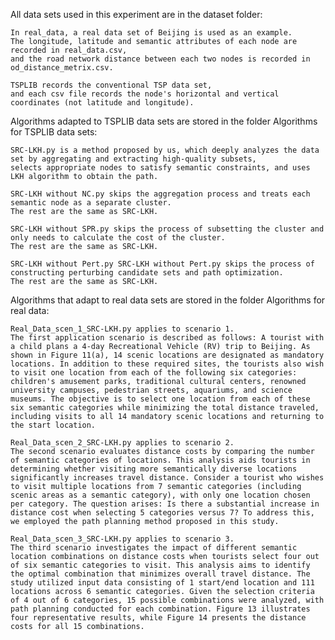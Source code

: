 All data sets used in this experiment are in the dataset folder:

    In real_data, a real data set of Beijing is used as an example. 
    The longitude, latitude and semantic attributes of each node are recorded in real_data.csv, 
    and the road network distance between each two nodes is recorded in od_distance_metrix.csv.

    TSPLIB records the conventional TSP data set, 
    and each csv file records the node's horizontal and vertical coordinates (not latitude and longitude).

Algorithms adapted to TSPLIB data sets are stored in the folder Algorithms for TSPLIB data sets:

    SRC-LKH.py is a method proposed by us, which deeply analyzes the data set by aggregating and extracting high-quality subsets, 
    selects appropriate nodes to satisfy semantic constraints, and uses LKH algorithm to obtain the path.

    SRC-LKH without NC.py skips the aggregation process and treats each semantic node as a separate cluster.
    The rest are the same as SRC-LKH.
    
    SRC-LKH without SPR.py skips the process of subsetting the cluster and only needs to calculate the cost of the cluster. 
    The rest are the same as SRC-LKH.
    
    SRC-LKH without Pert.py SRC-LKH without Pert.py skips the process of constructing perturbing candidate sets and path optimization.
    The rest are the same as SRC-LKH.

Algorithms that adapt to real data sets are stored in the folder Algorithms for real data:
    
    Real_Data_scen_1_SRC-LKH.py applies to scenario 1.
    The first application scenario is described as follows: A tourist with a child plans a 4-day Recreational Vehicle (RV) trip to Beijing. As shown in Figure 11(a), 14 scenic locations are designated as mandatory locations. In addition to these required sites, the tourists also wish to visit one location from each of the following six categories: children's amusement parks, traditional cultural centers, renowned university campuses, pedestrian streets, aquariums, and science museums. The objective is to select one location from each of these six semantic categories while minimizing the total distance traveled, including visits to all 14 mandatory scenic locations and returning to the start location.
    
    Real_Data_scen_2_SRC-LKH.py applies to scenario 2.
    The second scenario evaluates distance costs by comparing the number of semantic categories of locations. This analysis aids tourists in determining whether visiting more semantically diverse locations significantly increases travel distance. Consider a tourist who wishes to visit multiple locations from 7 semantic categories (including scenic areas as a semantic category), with only one location chosen per category. The question arises: Is there a substantial increase in distance cost when selecting 5 categories versus 7? To address this, we employed the path planning method proposed in this study.
    
    Real_Data_scen_3_SRC-LKH.py applies to scenario 3.
    The third scenario investigates the impact of different semantic location combinations on distance costs when tourists select four out of six semantic categories to visit. This analysis aims to identify the optimal combination that minimizes overall travel distance. The study utilized input data consisting of 1 start/end location and 111 locations across 6 semantic categories. Given the selection criteria of 4 out of 6 categories, 15 possible combinations were analyzed, with path planning conducted for each combination. Figure 13 illustrates four representative results, while Figure 14 presents the distance costs for all 15 combinations. 

    
    
    